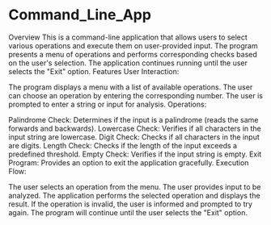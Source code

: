 # Command_Line_App
Overview
This is a command-line application that allows users to select various operations and execute them on user-provided input. The program presents a menu of operations and performs corresponding checks based on the user's selection. The application continues running until the user selects the "Exit" option.
Features
User Interaction:

The program displays a menu with a list of available operations.
The user can choose an operation by entering the corresponding number.
The user is prompted to enter a string or input for analysis.
Operations:

Palindrome Check: Determines if the input is a palindrome (reads the same forwards and backwards).
Lowercase Check: Verifies if all characters in the input string are lowercase.
Digit Check: Checks if all characters in the input are digits.
Length Check: Checks if the length of the input exceeds a predefined threshold.
Empty Check: Verifies if the input string is empty.
Exit Program: Provides an option to exit the application gracefully.
Execution Flow:

The user selects an operation from the menu.
The user provides input to be analyzed.
The application performs the selected operation and displays the result.
If the operation is invalid, the user is informed and prompted to try again.
The program will continue until the user selects the "Exit" option.
